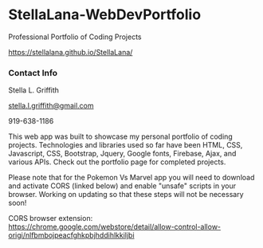 # StellaLana-WebDevPortfolio
Professional Portfolio of Coding Projects

https://stellalana.github.io/StellaLana/

### Contact Info

Stella L. Griffith

stella.l.griffith@gmail.com

919-638-1186

This web app was built to showcase my personal portfolio of coding projects. Technologies and libraries used so far have been HTML, CSS, Javascript, CSS, Bootstrap, Jquery, Google fonts, Firebase, Ajax, and various APIs. Check out the portfolio page for completed projects.

Please note that for the Pokemon Vs Marvel app you will need to download and activate CORS (linked below) and enable "unsafe" scripts in your browser. Working on updating so that these steps will not be necessary soon!


CORS browser extension: https://chrome.google.com/webstore/detail/allow-control-allow-origi/nlfbmbojpeacfghkpbjhddihlkkiljbi
